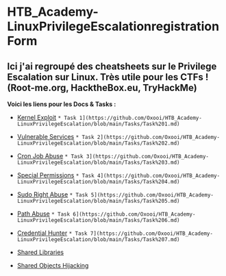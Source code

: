 # HTB_Academy-LinuxPrivilegeEscalationregistrationForm

Ici j'ai regroupé des cheatsheets sur le Privilege Escalation sur Linux. Très utile pour les CTFs ! (Root-me.org, HacktheBox.eu, TryHackMe)
-----------------

__Voici les liens pour les Docs & Tasks :__ 

* [Kernel Exploit](https://github.com/Oxooi/HTB_Academy-LinuxPrivilegeEscalation/blob/main/Privilege%20Escalation/Kernel%20Exploits.md)
`* Task 1](https://github.com/Oxooi/HTB_Academy-LinuxPrivilegeEscalation/blob/main/Tasks/Task%201.md)`

* [Vulnerable Services](https://github.com/Oxooi/HTB_Academy-LinuxPrivilegeEscalation/blob/main/Privilege%20Escalation/Vulnerable%20Services.md)
`* Task 2](https://github.com/Oxooi/HTB_Academy-LinuxPrivilegeEscalation/blob/main/Tasks/Task%202.md)`

* [Cron Job Abuse](https://github.com/Oxooi/HTB_Academy-LinuxPrivilegeEscalation/blob/main/Privilege%20Escalation/Cron%20Job%20Abuse.md) 
`* Task 3](https://github.com/Oxooi/HTB_Academy-LinuxPrivilegeEscalation/blob/main/Tasks/Task%203.md)`

* [Special Permissions](https://github.com/Oxooi/HTB_Academy-LinuxPrivilegeEscalation/blob/main/Privilege%20Escalation/Special%20Permissions.md)
`* Task 4](https://github.com/Oxooi/HTB_Academy-LinuxPrivilegeEscalation/blob/main/Tasks/Task%204.md)`

* [Sudo Right Abuse](https://github.com/Oxooi/HTB_Academy-LinuxPrivilegeEscalation/blob/main/Privilege%20Escalation/Sudo%20Rights%20Abuse.md)
`* Task 5](https://github.com/Oxooi/HTB_Academy-LinuxPrivilegeEscalation/blob/main/Tasks/Task%205.md)`

* [Path Abuse](https://github.com/Oxooi/HTB_Academy-LinuxPrivilegeEscalation/blob/main/Privilege%20Escalation/Path%20Abuse.md)
`* Task 6](https://github.com/Oxooi/HTB_Academy-LinuxPrivilegeEscalation/blob/main/Tasks/Task%206.md)`

* [Credential Hunter](https://github.com/Oxooi/HTB_Academy-LinuxPrivilegeEscalation/blob/main/Privilege%20Escalation/Credential%20Hunting.md)
`* Task 7](https://github.com/Oxooi/HTB_Academy-LinuxPrivilegeEscalation/blob/main/Tasks/Task%207.md)`

* [Shared Libraries](https://github.com/Oxooi/HTB_Academy-LinuxPrivilegeEscalation/blob/main/Privilege%20Escalation/Shared%20Libraries.md)

* [Shared Objects Hijacking](https://github.com/Oxooi/HTB_Academy-LinuxPrivilegeEscalation/blob/main/Privilege%20Escalation/Shared%20Object%20Hijacking.md)